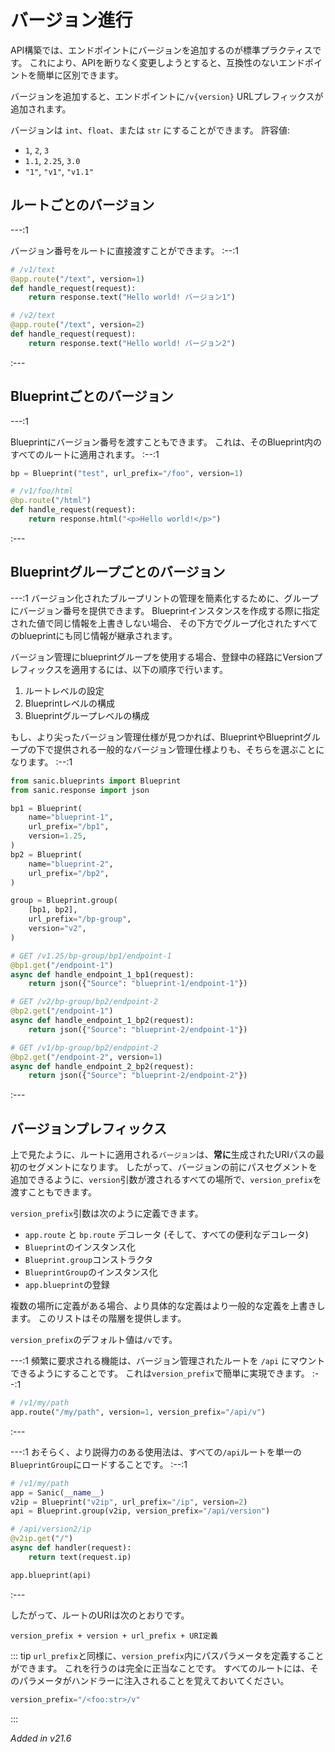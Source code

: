 # バージョン進行

API構築では、エンドポイントにバージョンを追加するのが標準プラクティスです。 これにより、APIを断りなく変更しようとすると、互換性のないエンドポイントを簡単に区別できます。

バージョンを追加すると、エンドポイントに`/v{version}` URLプレフィックスが追加されます。

バージョンは `int`、`float`、または `str` にすることができます。 許容値:

- `1`, `2`, `3`
- `1.1`, `2.25`, `3.0`
- `"1"`, `"v1"`, `"v1.1"`

## ルートごとのバージョン

---:1

バージョン番号をルートに直接渡すことができます。 :--:1
```python
# /v1/text
@app.route("/text", version=1)
def handle_request(request):
    return response.text("Hello world! バージョン1")

# /v2/text
@app.route("/text", version=2)
def handle_request(request):
    return response.text("Hello world! バージョン2")
```
:---

## Blueprintごとのバージョン

---:1

Blueprintにバージョン番号を渡すこともできます。 これは、そのBlueprint内のすべてのルートに適用されます。 :--:1
```python
bp = Blueprint("test", url_prefix="/foo", version=1)

# /v1/foo/html
@bp.route("/html")
def handle_request(request):
    return response.html("<p>Hello world!</p>")
```
:---

## Blueprintグループごとのバージョン

---:1 バージョン化されたブループリントの管理を簡素化するために、グループにバージョン番号を提供できます。 Blueprintインスタンスを作成する際に指定された値で同じ情報を上書きしない場合、 その下方でグループ化されたすべてのblueprintにも同じ情報が継承されます。

バージョン管理にblueprintグループを使用する場合、登録中の経路にVersionプレフィックスを適用するには、以下の順序で行います。

1. ルートレベルの設定
2. Blueprintレベルの構成
3. Blueprintグループレベルの構成

もし、より尖ったバージョン管理仕様が見つかれば、BlueprintやBlueprintグループの下で提供される一般的なバージョン管理仕様よりも、そちらを選ぶことになります。 :--:1
```python
from sanic.blueprints import Blueprint
from sanic.response import json

bp1 = Blueprint(
    name="blueprint-1",
    url_prefix="/bp1",
    version=1.25,
)
bp2 = Blueprint(
    name="blueprint-2",
    url_prefix="/bp2",
)

group = Blueprint.group(
    [bp1, bp2],
    url_prefix="/bp-group",
    version="v2",
)

# GET /v1.25/bp-group/bp1/endpoint-1
@bp1.get("/endpoint-1")
async def handle_endpoint_1_bp1(request):
    return json({"Source": "blueprint-1/endpoint-1"})

# GET /v2/bp-group/bp2/endpoint-2
@bp2.get("/endpoint-1")
async def handle_endpoint_1_bp2(request):
    return json({"Source": "blueprint-2/endpoint-1"})

# GET /v1/bp-group/bp2/endpoint-2
@bp2.get("/endpoint-2", version=1)
async def handle_endpoint_2_bp2(request):
    return json({"Source": "blueprint-2/endpoint-2"})
```
:---

## バージョンプレフィックス

上で見たように、ルートに適用される`バージョン`は、**常に**生成されたURIパスの最初のセグメントになります。 したがって、バージョンの前にパスセグメントを追加できるように、`version`引数が渡されるすべての場所で、`version_prefix`を渡すこともできます。

`version_prefix`引数は次のように定義できます。

- `app.route` と `bp.route` デコレータ (そして、すべての便利なデコレータ)
- `Blueprint`のインスタンス化
- `Blueprint.group`コンストラクタ
- `BlueprintGroup`のインスタンス化
- `app.blueprint`の登録

複数の場所に定義がある場合、より具体的な定義はより一般的な定義を上書きします。 このリストはその階層を提供します。

`version_prefix`のデフォルト値は`/v`です。

---:1 頻繁に要求される機能は、バージョン管理されたルートを `/api` にマウントできるようにすることです。 これは`version_prefix`で簡単に実現できます。 :--:1
```python
# /v1/my/path
app.route("/my/path", version=1, version_prefix="/api/v")
```
:---

---:1 おそらく、より説得力のある使用法は、すべての`/api`ルートを単一の`BlueprintGroup`にロードすることです。 :--:1
```python
# /v1/my/path
app = Sanic(__name__)
v2ip = Blueprint("v2ip", url_prefix="/ip", version=2)
api = Blueprint.group(v2ip, version_prefix="/api/version")

# /api/version2/ip
@v2ip.get("/")
async def handler(request):
    return text(request.ip)

app.blueprint(api)
```
:---

したがって、ルートのURIは次のとおりです。

```
version_prefix + version + url_prefix + URI定義
```

::: tip `url_prefix`と同様に、`version_prefix`内にパスパラメータを定義することができます。 これを行うのは完全に正当なことです。 すべてのルートには、そのパラメータがハンドラーに注入されることを覚えておいてください。

```python
version_prefix="/<foo:str>/v"
```
:::

*Added in v21.6*
